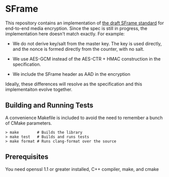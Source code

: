 
# SFrame

This repository contains an implementation of [the draft SFrame
standard](https://datatracker.ietf.org/doc/html/draft-omara-sframe) for
end-to-end media encryption.  Since the spec is still in progress, the
implementation here doesn't match exactly.  For example:

* We do not derive key/salt from the master key.  The key is used directly, and
  the nonce is formed directly from the counter, with no salt.

* We use AES-GCM instead of the AES-CTR + HMAC construction in the
  specification.

* We include the SFrame header as AAD in the encryption

Ideally, these differences will resolve as the specification and this
implementaiton evolve together.

## Building and Running Tests

A convenience Makefile is included to avoid the need to remember a bunch of
CMake parameters.

```
> make        # Builds the library
> make test   # Builds and runs tests
> make format # Runs clang-format over the source
```

## Prerequisites

You need openssl 1.1 or greater installed, C++ compiler, make, and cmake
